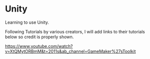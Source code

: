 # Unity
Learning to use Unity.

Following Tutorials by various creators, I will add links to their tutorials below so credit is properly shown. 

https://www.youtube.com/watch?v=XtQMytORBmM&t=2011s&ab_channel=GameMaker%27sToolkit
